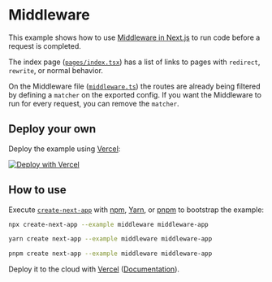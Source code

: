 # Middleware

This example shows how to use [Middleware in Next.js](https://nextjs.org/docs/advanced-features/middleware) to run code before a request is completed.

The index page ([`pages/index.tsx`](pages/index.tsx)) has a list of links to pages with `redirect`, `rewrite`, or normal behavior.

On the Middleware file ([`middleware.ts`](middleware.ts)) the routes are already being filtered by defining a `matcher` on the exported config. If you want the Middleware to run for every request, you can remove the `matcher`.

## Deploy your own

Deploy the example using [Vercel](https://vercel.com?utm_source=github&utm_medium=readme&utm_campaign=next-example):

[![Deploy with Vercel](https://vercel.com/button)](https://vercel.com/new/git/external?repository-url=https://github.com/vercel/next.js/tree/canary/examples/middleware&project-name=middleware&repository-name=middleware)

## How to use

Execute [`create-next-app`](https://github.com/vercel/next.js/tree/canary/packages/create-next-app) with [npm](https://docs.npmjs.com/cli/init), [Yarn](https://yarnpkg.com/lang/en/docs/cli/create/), or [pnpm](https://pnpm.io) to bootstrap the example:

```bash
npx create-next-app --example middleware middleware-app
```

```bash
yarn create next-app --example middleware middleware-app
```

```bash
pnpm create next-app --example middleware middleware-app
```

Deploy it to the cloud with [Vercel](https://vercel.com/new?utm_source=github&utm_medium=readme&utm_campaign=next-example) ([Documentation](https://nextjs.org/docs/deployment)).
